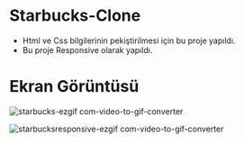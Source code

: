 # Starbucks-Clone
- Html ve Css bilgilerinin pekiştirilmesi için bu proje yapıldı.
- Bu proje Responsive olarak yapıldı.
# Ekran Görüntüsü
![starbucks-ezgif com-video-to-gif-converter](https://github.com/ismaildgn16/Starbucks-Clone/assets/170243916/5a3875fe-9822-4a8b-8216-1de8f8d930b8)

![starbucksresponsive-ezgif com-video-to-gif-converter](https://github.com/ismaildgn16/Starbucks-Clone/assets/170243916/8f2f36e0-1365-4355-a9a6-f768c37ec2ff)
